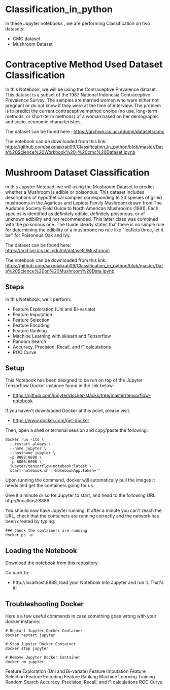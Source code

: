 # Classification_in_python
In these Jupyter notebooks , we are performing Classification on two datasets:
 - CMC dataset
 - Mushroom Dataset
 
# Contraceptive Method Used Dataset Classification
In this Notebook, we will be using the Contraceptive Prevalence dataset. This dataset is a subset of the 1987 National Indonesia Contraceptive Prevalence Survey. The samples are married women who were either not pregnant or do not know if they were at the time of interview. The problem is to predict the current contraceptive method choice (no use, long-term methods, or short-term methods) of a woman based on her demographic and socio-economic characteristics.

The dataset can be found here : https://archive.ics.uci.edu/ml/datasets/cmc

The notebook can be downloaded from this link:
https://github.com/saxenakrati09/Classification_in_python/blob/master/Data%20Science%20Workbook%20-%20cmc%20Dataset.ipynb

# Mushroom Dataset Classification
In this Jupyter Notepad, we will using the Mushroom Dataset to predict whether a Mushroom is edible or poisonous. This dataset includes descriptions of hypothetical samples corresponding to 23 species of gilled mushrooms in the Agaricus and Lepiota Family Mushroom drawn from The Audubon Society Field Guide to North American Mushrooms (1981). Each species is identified as definitely edible, definitely poisonous, or of unknown edibility and not recommended. This latter class was combined with the poisonous one. The Guide clearly states that there is no simple rule for determining the edibility of a mushroom; no rule like "leaflets three, let it be'' for Poisonous Oak and Ivy.

The dataset can be found here: https://archive.ics.uci.edu/ml/datasets/Mushroom

The notebook can be downloaded from this link:
https://github.com/saxenakrati09/Classification_in_python/blob/master/Data%20Science%20on%20Mushroom%20Data.ipynb

## Steps
In this Notebook, we'll perform:

- Feature Exploration (Uni and Bi-variate)
- Feature Imputation
- Feature Selection
- Feature Encoding
- Feature Ranking
- Machine Learning with sklearn and Tensorflow
- Random Search
- Accuracy, Precision, Recall, and f1 calculations
- ROC Curve

## Setup
This Notebook has been designed to be run on top of the Jupyter Tensorflow Docker instance found in the link below:
- https://github.com/jupyter/docker-stacks/tree/master/tensorflow-notebook

If you haven't downloaded Docker at this point, please visit:
- https://www.docker.com/get-docker

Then, open a shell or terminal session and copy/paste the following:

```shell
docker run -itd \
  --restart always \
  --name jupyter \
  --hostname jupyter \
  -p 8888:8888 \
  -p 6006:6006 \
  jupyter/tensorflow-notebook:latest \
  start-notebook.sh --NotebookApp.token=''
```

Upon running the command, docker will automatically pull the images it needs and get the containers going for us.

Give it a minute or so for Jupyter to start, and head to the following URL: http://localhost:8888

You should now have Jupyter running. If after a minute you can't reach the URL, check that the containers are running correctly and the network has been created by typing:

```shell
### Check the containers are running
docker ps -a
```
## Loading the Notebook
Download the notebook from this repository.

Go back to:
- http://localhost:8888, load your Notebook into Jupyter and run it. That's it!


## Troubleshooting Docker
Here's a few useful commands in case something goes wrong with your docker instance:

```shell
# Restart Jupyter Docker Container
docker restart jupyter

# Stop Jupyter Docker Container
docker stop jupyter

# Remove Jupyter Docker Container
docker rm jupyter
```

Feature Exploration (Uni and Bi-variate)
Feature Imputation
Feature Selection
Feature Encoding
Feature Ranking
Machine Learning Training
Random Search
Accuracy, Precision, Recall, and f1 calculations
ROC Curve
